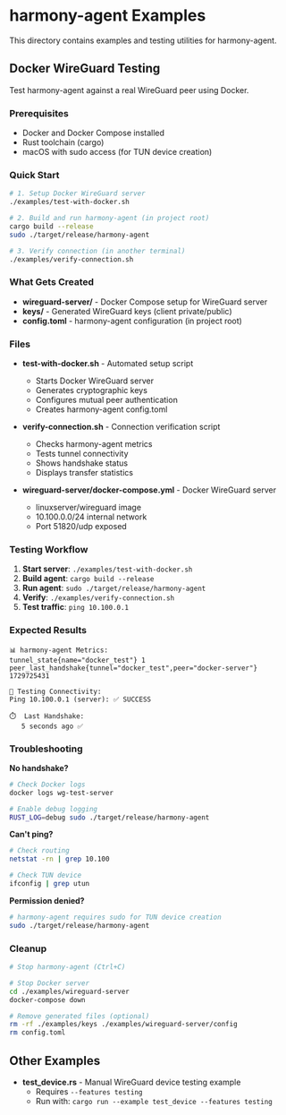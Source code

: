# harmony-agent Examples

This directory contains examples and testing utilities for harmony-agent.

## Docker WireGuard Testing

Test harmony-agent against a real WireGuard peer using Docker.

### Prerequisites

- Docker and Docker Compose installed
- Rust toolchain (cargo)
- macOS with sudo access (for TUN device creation)

### Quick Start

```bash
# 1. Setup Docker WireGuard server
./examples/test-with-docker.sh

# 2. Build and run harmony-agent (in project root)
cargo build --release
sudo ./target/release/harmony-agent

# 3. Verify connection (in another terminal)
./examples/verify-connection.sh
```

### What Gets Created

- **wireguard-server/** - Docker Compose setup for WireGuard server
- **keys/** - Generated WireGuard keys (client private/public)
- **config.toml** - harmony-agent configuration (in project root)

### Files

- **test-with-docker.sh** - Automated setup script
  - Starts Docker WireGuard server
  - Generates cryptographic keys
  - Configures mutual peer authentication
  - Creates harmony-agent config.toml

- **verify-connection.sh** - Connection verification script
  - Checks harmony-agent metrics
  - Tests tunnel connectivity
  - Shows handshake status
  - Displays transfer statistics

- **wireguard-server/docker-compose.yml** - Docker WireGuard server
  - linuxserver/wireguard image
  - 10.100.0.0/24 internal network
  - Port 51820/udp exposed

### Testing Workflow

1. **Start server**: `./examples/test-with-docker.sh`
2. **Build agent**: `cargo build --release`
3. **Run agent**: `sudo ./target/release/harmony-agent`
4. **Verify**: `./examples/verify-connection.sh`
5. **Test traffic**: `ping 10.100.0.1`

### Expected Results

```
📊 harmony-agent Metrics:
tunnel_state{name="docker_test"} 1
peer_last_handshake{tunnel="docker_test",peer="docker-server"} 1729725431

🏓 Testing Connectivity:
Ping 10.100.0.1 (server): ✅ SUCCESS

⏱️  Last Handshake:
   5 seconds ago ✅
```

### Troubleshooting

**No handshake?**
```bash
# Check Docker logs
docker logs wg-test-server

# Enable debug logging
RUST_LOG=debug sudo ./target/release/harmony-agent
```

**Can't ping?**
```bash
# Check routing
netstat -rn | grep 10.100

# Check TUN device
ifconfig | grep utun
```

**Permission denied?**
```bash
# harmony-agent requires sudo for TUN device creation
sudo ./target/release/harmony-agent
```

### Cleanup

```bash
# Stop harmony-agent (Ctrl+C)

# Stop Docker server
cd ./examples/wireguard-server
docker-compose down

# Remove generated files (optional)
rm -rf ./examples/keys ./examples/wireguard-server/config
rm config.toml
```

## Other Examples

- **test_device.rs** - Manual WireGuard device testing example
  - Requires `--features testing`
  - Run with: `cargo run --example test_device --features testing`
